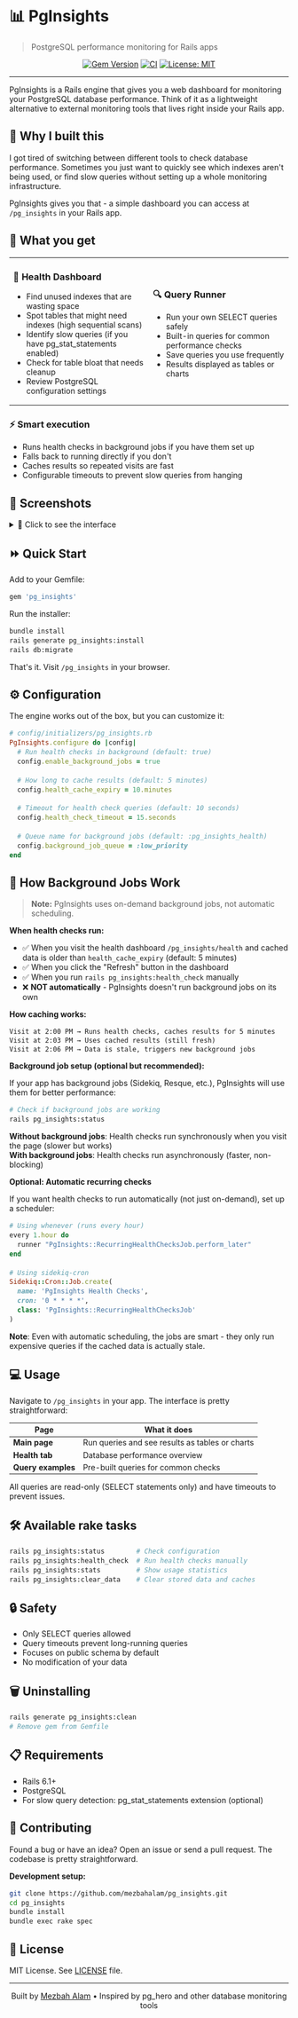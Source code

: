 # 📊 PgInsights

> PostgreSQL performance monitoring for Rails apps

<div align="center">

[![Gem Version](https://badge.fury.io/rb/pg_insights.svg)](https://badge.fury.io/rb/pg_insights)
[![CI](https://github.com/mezbahalam/pg_insights/actions/workflows/ci.yml/badge.svg)](https://github.com/mezbahalam/pg_insights/actions/workflows/ci.yml)
[![License: MIT](https://img.shields.io/badge/License-MIT-yellow.svg)](https://opensource.org/licenses/MIT)

</div>

---

PgInsights is a Rails engine that gives you a web dashboard for monitoring your PostgreSQL database performance. Think of it as a lightweight alternative to external monitoring tools that lives right inside your Rails app.

## 🤔 Why I built this

I got tired of switching between different tools to check database performance. Sometimes you just want to quickly see which indexes aren't being used, or find slow queries without setting up a whole monitoring infrastructure. 

PgInsights gives you that - a simple dashboard you can access at `/pg_insights` in your Rails app.

## 🎁 What you get

<table>
<tr>
<td width="50%">

### 🏥 Health Dashboard
- Find unused indexes that are wasting space
- Spot tables that might need indexes (high sequential scans)
- Identify slow queries (if you have pg_stat_statements enabled)
- Check for table bloat that needs cleanup
- Review PostgreSQL configuration settings

</td>
<td width="50%">

### 🔍 Query Runner  
- Run your own SELECT queries safely
- Built-in queries for common performance checks
- Save queries you use frequently
- Results displayed as tables or charts

</td>
</tr>
</table>

### ⚡️ Smart execution
- Runs health checks in background jobs if you have them set up
- Falls back to running directly if you don't
- Caches results so repeated visits are fast
- Configurable timeouts to prevent slow queries from hanging

## 📸 Screenshots

<details>
<summary>👀 Click to see the interface</summary>

### Health Dashboard
Monitor your PostgreSQL database performance and identify potential issues at a glance.

![Health Dashboard](health_dashboard.png)

### Query Runner
Run custom queries and visualize results with built-in charting capabilities.

![Query Runner](query_runner.png)

</details>

## ⏩ Quick Start

Add to your Gemfile:

```ruby
gem 'pg_insights'
```

Run the installer:

```bash
bundle install
rails generate pg_insights:install
rails db:migrate
```

That's it. Visit `/pg_insights` in your browser.

## ⚙️ Configuration

The engine works out of the box, but you can customize it:

```ruby
# config/initializers/pg_insights.rb
PgInsights.configure do |config|
  # Run health checks in background (default: true)
  config.enable_background_jobs = true
  
  # How long to cache results (default: 5 minutes)
  config.health_cache_expiry = 10.minutes
  
  # Timeout for health check queries (default: 10 seconds)
  config.health_check_timeout = 15.seconds
  
  # Queue name for background jobs (default: :pg_insights_health)
  config.background_job_queue = :low_priority
end
```

## 🔄 How Background Jobs Work

> **Note:** PgInsights uses on-demand background jobs, not automatic scheduling.

**When health checks run:**
- ✅ When you visit the health dashboard `/pg_insights/health` and cached data is older than `health_cache_expiry` (default: 5 minutes)
- ✅ When you click the "Refresh" button in the dashboard  
- ✅ When you run `rails pg_insights:health_check` manually
- ❌ **NOT automatically** - PgInsights doesn't run background jobs on its own

**How caching works:**
```
Visit at 2:00 PM → Runs health checks, caches results for 5 minutes
Visit at 2:03 PM → Uses cached results (still fresh)  
Visit at 2:06 PM → Data is stale, triggers new background jobs
```

**Background job setup (optional but recommended):**

If your app has background jobs (Sidekiq, Resque, etc.), PgInsights will use them for better performance:

```bash
# Check if background jobs are working
rails pg_insights:status
```

**Without background jobs**: Health checks run synchronously when you visit the page (slower but works)  
**With background jobs**: Health checks run asynchronously (faster, non-blocking)

**Optional: Automatic recurring checks**

If you want health checks to run automatically (not just on-demand), set up a scheduler:

```ruby
# Using whenever (runs every hour)
every 1.hour do
  runner "PgInsights::RecurringHealthChecksJob.perform_later"
end

# Using sidekiq-cron
Sidekiq::Cron::Job.create(
  name: 'PgInsights Health Checks',
  cron: '0 * * * *',
  class: 'PgInsights::RecurringHealthChecksJob'
)
```

**Note**: Even with automatic scheduling, the jobs are smart - they only run expensive queries if the cached data is actually stale.

## 💻 Usage

Navigate to `/pg_insights` in your app. The interface is pretty straightforward:

| Page | What it does |
|------|-------------|
| **Main page** | Run queries and see results as tables or charts |
| **Health tab** | Database performance overview |
| **Query examples** | Pre-built queries for common checks |

All queries are read-only (SELECT statements only) and have timeouts to prevent issues.

## 🛠️ Available rake tasks

```bash
rails pg_insights:status        # Check configuration
rails pg_insights:health_check  # Run health checks manually
rails pg_insights:stats         # Show usage statistics
rails pg_insights:clear_data    # Clear stored data and caches
```

## 🔒 Safety

- Only SELECT queries allowed
- Query timeouts prevent long-running queries
- Focuses on public schema by default
- No modification of your data

## 🗑️ Uninstalling

```bash
rails generate pg_insights:clean
# Remove gem from Gemfile
```

## 📋 Requirements

- Rails 6.1+
- PostgreSQL
- For slow query detection: pg_stat_statements extension (optional)

## 🤝 Contributing

Found a bug or have an idea? Open an issue or send a pull request. The codebase is pretty straightforward.

**Development setup:**

```bash
git clone https://github.com/mezbahalam/pg_insights.git
cd pg_insights
bundle install
bundle exec rake spec
```

## 📄 License

MIT License. See [LICENSE](MIT-LICENSE) file.

---

<div align="center">

Built by [Mezbah Alam](https://github.com/mezbahalam) • Inspired by pg_hero and other database monitoring tools

</div>

